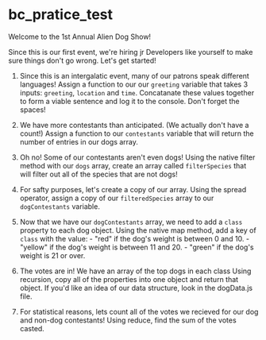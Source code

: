 # bc_pratice_test
Welcome to the 1st Annual Alien Dog Show!

Since this is our first event, we're hiring jr Developers like yourself to make sure things don't go wrong.
Let's get started!


1. Since this is an intergalatic event, many of our patrons speak different languages!
    Assign a function to our our `greeting` variable that takes 3 inputs: `greeting`, `location` and `time`. Concatanate these values together to form a viable sentence and log it to the console.
    Don't forget the spaces!

2. We have more contestants than anticipated. (We actually don't have a count!)
    Assign a function to our `contestants` variable that will return the number of entries in our dogs array. 


3. Oh no! Some of our contestants aren't even dogs!
    Using the native filter method with our `dogs` array, create an array called `filterSpecies` that will filter out all of the species that are not dogs! 

4. For safty purposes, let's create a copy of our array. Using the spread operator, assign a copy of our `filteredSpecies` array to our `dogContestants` variable.

5. Now that we have our `dogContestants` array, we need to add a `class` property to each dog object.
    Using the native map method, add a key of `class` with the value:
        - "red" if the dog's weight is between 0 and 10.
        - "yellow" if the dog's weight is between 11 and 20.
        - "green" if the dog's weight is 21 or over.


6. The votes are in! We have an array of the top dogs in each class
    Using recursion, copy all of the properties into one object and return that object. If you'd like an idea of our data structure, look in the dogData.js file.


7. For statistical reasons, lets count all of the votes we recieved for our dog and non-dog contestants!
    Using reduce, find the sum of the votes casted.